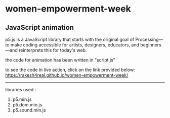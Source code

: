 # women-empowerment-week
JavaScript animation
---------------------

p5.js is a JavaScript library that starts 
with the original goal of Processing—to make 
coding accessible for artists, designers, 
educators, and beginners—and reinterprets 
this for today's web.


the code  for animation has been written
in "script.js"

to  see the code in live action, click on 
the link provided below:
https://rakesh4real.github.io/women-empowerment-week/


------------------------------------
libraries used :
1. p5.min.js
2. p5.dom.min.js
3. p5.sound.min.js
